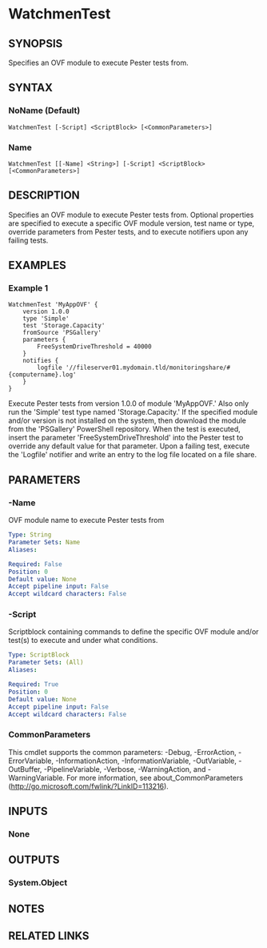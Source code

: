 ﻿---
external help file: Watchmen-help.xml
online version: https://github.com/devblackops/watchmen/blob/master/docs/functions/Help-WatchmenTest.md
schema: 2.0.0
---

# WatchmenTest

## SYNOPSIS
Specifies an OVF module to execute Pester tests from.

## SYNTAX

### NoName (Default)
```
WatchmenTest [-Script] <ScriptBlock> [<CommonParameters>]
```

### Name
```
WatchmenTest [[-Name] <String>] [-Script] <ScriptBlock> [<CommonParameters>]
```

## DESCRIPTION
Specifies an OVF module to execute Pester tests from. Optional properties are specified to execute a specific OVF module version, test name or type,
override parameters from Pester tests, and to execute notifiers upon any failing tests.

## EXAMPLES

### Example 1
```
WatchmenTest 'MyAppOVF' {
    version 1.0.0 
    type 'Simple'
    test 'Storage.Capacity'
    fromSource 'PSGallery'
    parameters {
        FreeSystemDriveThreshold = 40000
    }
    notifies {
        logfile '//fileserver01.mydomain.tld/monitoringshare/#{computername}.log'
    }
}
```

Execute Pester tests from version 1.0.0 of module 'MyAppOVF.' Also only run the 'Simple' test type named 'Storage.Capacity.' If the specified
module and/or version is not installed on the system, then download the module from the 'PSGallery' PowerShell repository. When the test is executed,
insert the parameter 'FreeSystemDriveThreshold' into the Pester test to override any default value for that parameter. Upon a failing test, execute
the 'Logfile' notifier and write an entry to the log file located on a file share.

## PARAMETERS

### -Name
OVF module name to execute Pester tests from

```yaml
Type: String
Parameter Sets: Name
Aliases: 

Required: False
Position: 0
Default value: None
Accept pipeline input: False
Accept wildcard characters: False
```

### -Script
Scriptblock containing commands to define the specific OVF module and/or test(s) to execute and under what conditions.

```yaml
Type: ScriptBlock
Parameter Sets: (All)
Aliases: 

Required: True
Position: 0
Default value: None
Accept pipeline input: False
Accept wildcard characters: False
```

### CommonParameters
This cmdlet supports the common parameters: -Debug, -ErrorAction, -ErrorVariable, -InformationAction, -InformationVariable, -OutVariable, -OutBuffer, -PipelineVariable, -Verbose, -WarningAction, and -WarningVariable. For more information, see about_CommonParameters (http://go.microsoft.com/fwlink/?LinkID=113216).

## INPUTS

### None

## OUTPUTS

### System.Object

## NOTES

## RELATED LINKS

